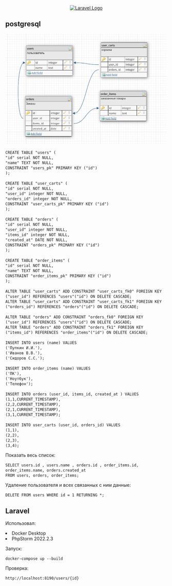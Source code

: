 <p align="center"><a href="https://laravel.com" target="_blank"><img src="https://raw.githubusercontent.com/laravel/art/master/logo-lockup/5%20SVG/2%20CMYK/1%20Full%20Color/laravel-logolockup-cmyk-red.svg" width="400" alt="Laravel Logo"></a></p>



## postgresql
![](public/SQL.jpg)

    CREATE TABLE "users" (
	"id" serial NOT NULL,
	"name" TEXT NOT NULL,
	CONSTRAINT "users_pk" PRIMARY KEY ("id")
    );

    CREATE TABLE "user_carts" (
    "id" serial NOT NULL,
    "user_id" integer NOT NULL,
    "orders_id" integer NOT NULL,
    CONSTRAINT "user_carts_pk" PRIMARY KEY ("id")
    );

    CREATE TABLE "orders" (
    "id" serial NOT NULL,
    "user_id" integer NOT NULL,
    "items_id" integer NOT NULL,
    "created_at" DATE NOT NULL,
    CONSTRAINT "orders_pk" PRIMARY KEY ("id")
    );

    CREATE TABLE "order_items" (
    "id" serial NOT NULL,
    "name" TEXT NOT NULL,
    CONSTRAINT "order_items_pk" PRIMARY KEY ("id")
    );

    ALTER TABLE "user_carts" ADD CONSTRAINT "user_carts_fk0" FOREIGN KEY ("user_id") REFERENCES "users"("id") ON DELETE CASCADE;
    ALTER TABLE "user_carts" ADD CONSTRAINT "user_carts_fk1" FOREIGN KEY ("orders_id") REFERENCES "orders"("id") ON DELETE CASCADE;
    
    ALTER TABLE "orders" ADD CONSTRAINT "orders_fk0" FOREIGN KEY ("user_id") REFERENCES "users"("id") ON DELETE CASCADE;
    ALTER TABLE "orders" ADD CONSTRAINT "orders_fk1" FOREIGN KEY ("items_id") REFERENCES "order_items"("id") ON DELETE CASCADE;
    
    INSERT INTO users (name) VALUES
    ('Пупкин И.И.'),
    ('Иванов В.В.'),
    ('Сидоров С.С.');
    
    INSERT INTO order_items (name) VALUES
    ('ПК'),
    ('Ноутбук'),
    ('Телефон');
    
    INSERT INTO orders (user_id, items_id, created_at ) VALUES
    (1,1,CURRENT_TIMESTAMP),
    (2,2,CURRENT_TIMESTAMP),
    (2,1,CURRENT_TIMESTAMP),
    (3,1,CURRENT_TIMESTAMP);
    
    INSERT INTO user_carts (user_id, orders_id) VALUES
    (1,1),
    (2,2),
    (2,3),
    (3,4);

Показать весь список:

    SELECT users.id , users.name , orders.id , order_items.id, order_items.name, orders.created_at
    FROM users, orders, order_items;

Удаление пользователя и всех связанных с ним данные:

	DELETE FROM users WHERE id = 1 RETURNING *;

## Laravel
Использовал:
<li>Docker Desktop</li>
<li>PhpStorm 2022.2.3</li>

Запуск: 
    
    docker-compose up --build  

Проверка:

    http://localhost:8190/users/{id}



